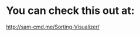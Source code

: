# You can check this out at:

<a href = "http://sam-cmd.me/Sorting-Visualizer/">http://sam-cmd.me/Sorting-Visualizer/</a>

